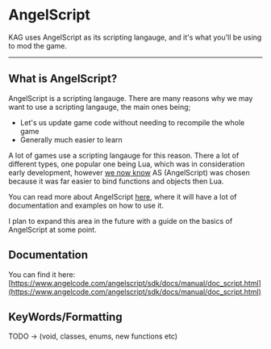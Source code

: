 # AngelScript

KAG uses AngelScript as its scripting langauge, and it's what you'll be using to mod the game.

---

## What is AngelScript?
AngelScript is a scripting langauge. There are many reasons why we may want to use a scripting langauge, the main ones being;
- Let's us update game code without needing to recompile the whole game
- Generally much easier to learn

A lot of games use a scripting langauge for this reason. There a lot of different types, one popular one being Lua, which was in consideration early development, however [we now know](https://cdn.discordapp.com/attachments/601801785623052301/716758460662022164/unknown.png) AS (AngelScript) was chosen because it was far easier to bind functions and objects then Lua.


You can read more about AngelScript [here](https://www.angelcode.com/angelscript/), where it will have a lot of documentation and examples on how to use it.

I plan to expand this area in the future with a guide on the basics of AngelScript at some point.


## Documentation
You can find it here: 
[https://www.angelcode.com/angelscript/sdk/docs/manual/doc_script.html](https://www.angelcode.com/angelscript/sdk/docs/manual/doc_script.html)


## KeyWords/Formatting
TODO -> (void, classes, enums, new functions etc) 